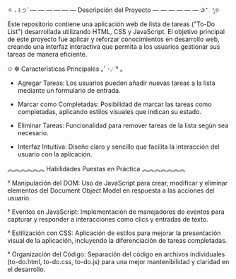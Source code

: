 ✧ ˖ ꒰ ੭´ — — — — — — Descripción del Proyecto — — — — — — ✰⁺ಿೖ୭

Este repositorio contiene una aplicación web de lista de tareas ("To-Do List") desarrollada utilizando HTML, CSS y JavaScript. El objetivo principal de este proyecto fue aplicar y reforzar conocimientos en desarrollo web, creando una interfaz interactiva que permita a los usuarios gestionar sus tareas de manera eficiente.


✩ ✼ Características Principales ｡ﾟ･☄° ｡

- Agregar Tareas: Los usuarios pueden añadir nuevas tareas a la lista mediante un formulario de entrada.

- Marcar como Completadas: Posibilidad de marcar las tareas como completadas, aplicando estilos visuales que indican su estado.

- Eliminar Tareas: Funcionalidad para remover tareas de la lista según sea necesario.

- Interfaz Intuitiva: Diseño claro y sencillo que facilita la interacción del usuario con la aplicación.


︽︽︽︽︽︽ Habilidades Puestas en Práctica ︽︽︽︽︽︽︽

° Manipulación del DOM: Uso de JavaScript para crear, modificar y eliminar elementos del Document Object Model en respuesta a las acciones del usuario.

° Eventos en JavaScript: Implementación de manejadores de eventos para capturar y responder a interacciones como clics y entradas de texto.

° Estilización con CSS: Aplicación de estilos para mejorar la presentación visual de la aplicación, incluyendo la diferenciación de tareas completadas.

° Organización del Código: Separación del código en archivos individuales (to-do.html, to-do.css, to-do.js) para una mejor mantenibilidad y claridad en el desarrollo.
